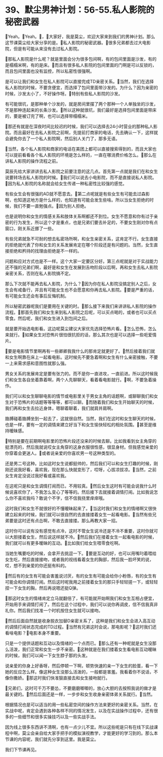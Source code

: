 # 39、默尘男神计划：56-55.私人影院的秘密武器

🎼Yeah。🎼Yeah。🎼，🎼大家好，我是莫尘，欢迎大家来到我们的男神计划。那么这节课莫尘给大家分享的是。🎼私人影院的秘密武器。🎼很多兄弟都去过大电影院，但是有可能从来没有去过私人影院。

🎼那私人影院是什么呢？就是里面会分为很多包间啊，有的包间里面是沙发，有的是榻榻米啊，有的是床。🎼而且有很多私人影院的包间里面的门啊是可以反锁的，而且包间里面也没有监控，所以私密性很强啊。

是可以让我们和女生在私人影院可以直接完成TD亲密关系。🎼当然，我们在选择私人影院的时候，不要贪便宜，而选择了包间里面带沙发的。为什么？因为亲密的时候，沙发太小了，不好操作呀。🎼特别有些私人影院的沙发。

有可能很坑，是那种单个沙发的，就是房间里摆了两个那种一个人单独坐的沙发，不是那种连起来的长条沙发。🎼所以这种就很坑，我们最好是选择包间里面是带床的，要是被订完了啊，也可以选择带榻榻米。

🎼那还有就是在深夜时间比较迟的时候，我们可以选择去24小时营业的那种私人影院。而且最好在去私人影院之前啊，先提前打商家的电话，先去确认一下，这样就会避免你去了一个私人影院啊，然后别人关门了，那多无语。

🎼当然，各个私人影院和商家的电话在美团上都可以直接搜索得到的，而且大家也可以提前看看各个私人影院的环境是怎么样的，一直在哪消费价格怎么。🎼那么在讲私人影院的操作流程之前。

莫辰先给大家讲讲去私人影院之前要注意的这几点。首先第一点就是我们在和女生说要转场去私人影院的时候。🎼我们可以说去小电影院，而不是直接说私人影院。🎼因为私人影院的名称就会给女生传递一种私密性比较强的感觉。

有些女生会有很强的AD就不愿意去。🎼第二点呢就是有些女生有可能去过森影啊，也知道这地方是什么样的，也知道有可能会发生些啥。所以当女生拒绝的时候，我们不要一直勉强点。🎼因为别人拒绝。

也是说明你和女生的情感关系和肢体关系啊都还不到位。女生不愿意和你有过于亲密的行为发生，所以这个才是重点，也是兄弟们要去补足的，不要女生刚对你有点窗口，刚关系近挪了一些。

有些兄弟就急不可耐的想去私密场所啊，和女生亲密关系，这肯定不行。女生直接的拒绝就代表了你和女生的关系发展肯定在哪个阶段还是有问题的。当然，女生直接拒绝和矜持的找理由拒绝是不一样的。

问题和应对方式也是不一样。这个大家一定要区分好。第三点呢就是对于实战能力还不强的兄弟们啊，最好是和女生在发展到舌吻阶段以后啊，再和女生去私人影院亲密关系，否则在私人影院搞不定。

那么下次就不能再去私人影院，为什么？🎼因为你在私人影院没搞定别人之后，女生会有戒备行，并且有可能女生也不会愿意和你再去私人影院。🎼要是严重的话，有可能女生还会有事后反悔机制。

所以秘密武器呢我们是要用在关键的时。🎼那么接下来我们来讲讲私人影院的操作流程。🎼那首先我们和女生来到私人影院之后呢，可以买点喝的，或者也可以买点零食。然后呢，我们和女生进入到包间之后。

就是要开始选电影看。这边呢莫尘建议大家优先选择恐怖片看。🎼怎么恐怖，怎么来就行。🎼如果女生对恐怖片很怕很抗拒的话，那么其次也是可以选择一些呃爱情片。

🎼要是电影情节里啊再有一些卿卿我我什么的那肯定就更好了。🎼然后接着我们就和女生啊靠在床上一起看电影。这时候先不要急着啊和女生有什么亲密接触，不要一上来需求感和意图性就那么强。

男女关系的发展肯定是要有张力的。而不是你一直进攻，一直前进。所以这时候我们和女生各自坐着靠着啊，两个人先聊聊天，看着看电影就行。🎼啊，不要急着操作。

我们可以和女生聊聊电影的情节或电影里关于男女主角的话题啊，或聊聊我们和女生对于恐怖片的话题等等等等，都可以聊。🎼而随着我们和女生开始聊天的时候，我们再和女生去拉近身体，嗯聊着聊着，我们就肩并肩啊。

胳膊碰着胳膊坐到一起去了，这就很自然。当然，我们在这时和女生聊天的时候，也是一样，要有一定的调情来建立好当下和女生愉快轻松的相处氛围。🎼甚至是维持暧昧感。

🎼特别是要在前期啊电影里的恐怖片段还没来的时候去聊。比如我看到女主角穿的挺漂亮的，然后我就说哎女主角穿的这身衣服很性感，很显身材。但我感觉亲爱的你穿着会更迷人。🎼或者说亲爱的你喜欢男一号这种类型的。

还是男二号这种。比如这时女生说都挺帅的，然后我们可以和女生打趣的时候，刚刚还说我好看，喜欢我，现在那么快就变形了，哎呀，心拔凉拔凉。🎼当然，之前女生肯定没说过我好看或喜欢我。

在这呢只是和女生调情打闹而已，不用较真。🎼然后女生这时有可能会说我什么时候说喜欢你了，不我怎么变心了等等的。然后接下去就接着调情打闹。比如我说怎么你不喜欢我吗？敢说个不字，信不信我挠里痒痒哦。

这时我们和女生不就很好的不懂暧昧起来了。🎼当这时我们和女生的情绪啊又很快建立起来的时候，我们就可以很自然的去直接搂着女生一起看电影。🎼当然有些兄弟要是这时还有点怂啊，不敢去直接搂。那么再教大家一招。

这时你可以说有没有感觉有点冷，这时不管女生说冷还是不冷不重要，这时你就可以大胆搂着女生，然后说这样就不冷。🎼然后我们在搂着女生一起看电影的时候，我们就可以有更多暧昧的互动。🎼比如我们给女生喂零食吃啊。

当她生嘴要吃的时候，会拿开去挑逗一下。🎼要是互动的好，也可以用嘴叼着喂给女生吃，然后直接接吻，或者我的视线看着女生的胸部，然后我一脸坏笑的说，哎，想不到亲爱的你还挺有料的。

🎼然后有的女生有可能会害羞说讨厌，有的女生有可能会给你小粉唇，有的女生有可能会和你调情打闹。然后这时呢我用之前搂着女生的那只手轻轻搓一下，或轻轻捏一下女生的胸，然后再说嗯还挺Q弹。

🎼那这时女生的情绪肯定立马就翻倍了，有可能就开始啊我们和女生互相占便宜，开始用手来调情打闹了。然后在这个过程中，我们可以说你再调皮，信不信我真非礼你。然后我们找准一个时机按住女生就可以接吻。

🎼然后后面自然就是收身脱衣加替D亲密关系了，这种是我们和女生会进入高互动的调情打闹状态完成的TD过程。🎼当然有兄弟这时会说，那电影呢？🎼这时我们还看啥电影？🎼电影本身不重要。

只是一个提供话题和互动以及情绪的一个点而已。🎼那么还有一种呢就是女生没那么活泼，我们正常和女生一步不亲密。🎼这种就是在我们搂着女生看电影互动暧昧的时候，我们可以闻一下女生脖子那的头发。

说亲爱的你身上好香呀，然后停顿一下啊，顿势快速的亲一下女生的脸蛋，看一下她的反应怎么样。像这种女生没那么活泼的，一般都是害羞。我看着你不说话，不像你撒娇。🎼那这时我们快准狠直接去和女生接吻就行。

🎼兄弟们，这时可千万不要怂，不要磨磨唧唧的，放心大胆的去按照我说的做才是最关键的。🎼然后后面还是一样，一步步和女生收身亲密体弟关系就行。🎼当然。

根据情况也是可以适当的用一些私密空间的操作方法来更好的亲密关系。当然，在实战中呢，肯定会遇到各种各样不同的情况发生，以及在实战操作过程中，还有很多的一些细节和很多实操技巧以及一些实战手法。

因为线上很多东西讲不清啊，也有一点少儿不宜。所以这些呢是只有在线下实战课程中啊，莫尘会亲自给大家手把手的模拟演视教学，才能更好的学习到的。那么本节课的内容呢，我们就先分享到这里。我是莫尘。

我们下节课再见。
